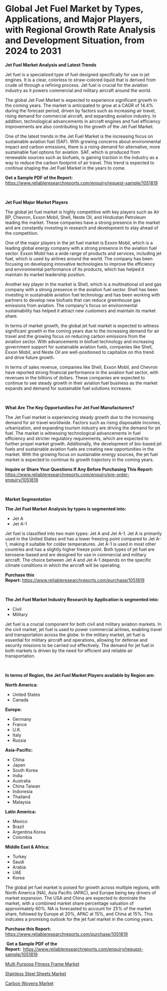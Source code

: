 <p><h1>Global Jet Fuel Market by Types, Applications, and Major Players, with Regional Growth Rate Analysis and Development Situation, from 2024 to 2031</h1></p><p><strong>Jet Fuel Market Analysis and Latest Trends</strong></p>
<p><p>Jet fuel is a specialized type of fuel designed specifically for use in jet engines. It is a clear, colorless to straw-colored liquid that is derived from crude oil through a refining process. Jet fuel is crucial for the aviation industry as it powers commercial and military aircraft around the world.</p><p>The global Jet Fuel Market is expected to experience significant growth in the coming years. The market is anticipated to grow at a CAGR of 14.4% during the forecast period, driven by factors such as increasing air travel, rising demand for commercial aircraft, and expanding aviation industry. In addition, technological advancements in aircraft engines and fuel efficiency improvements are also contributing to the growth of the Jet Fuel Market.</p><p>One of the latest trends in the Jet Fuel Market is the increasing focus on sustainable aviation fuel (SAF). With growing concerns about environmental impact and carbon emissions, there is a rising demand for alternative, more sustainable fuel options for aviation. SAF, which is produced from renewable sources such as biofuels, is gaining traction in the industry as a way to reduce the carbon footprint of air travel. This trend is expected to continue shaping the Jet Fuel Market in the years to come.</p></p>
<p><strong>Get a Sample PDF of the Report:&nbsp;</strong> <a href="https://www.reliableresearchreports.com/enquiry/request-sample/1051819">https://www.reliableresearchreports.com/enquiry/request-sample/1051819</a></p>
<p>&nbsp;</p>
<p><strong>Jet Fuel Major Market Players</strong></p>
<p><p>The global jet fuel market is highly competitive with key players such as Air BP, Chevron, Exxon Mobil, Shell, Neste Oil, and Hindustan Petroleum leading the market. These companies have a strong presence in the market and are constantly investing in research and development to stay ahead of the competition.</p><p>One of the major players in the jet fuel market is Exxon Mobil, which is a leading global energy company with a strong presence in the aviation fuel sector. Exxon Mobil has a wide range of products and services, including jet fuel, which is used by airlines around the world. The company has been focusing on developing innovative technologies to improve the efficiency and environmental performance of its products, which has helped it maintain its market leadership position.</p><p>Another key player in the market is Shell, which is a multinational oil and gas company with a strong presence in the aviation fuel sector. Shell has been investing in sustainable aviation fuel technology and has been working with partners to develop new biofuels that can reduce greenhouse gas emissions from aviation. The company's focus on environmental sustainability has helped it attract new customers and maintain its market share.</p><p>In terms of market growth, the global jet fuel market is expected to witness significant growth in the coming years due to the increasing demand for air travel and the growing focus on reducing carbon emissions from the aviation sector. With advancements in biofuel technology and increasing government support for sustainable aviation fuels, companies like Shell, Exxon Mobil, and Neste Oil are well-positioned to capitalize on this trend and drive future growth.</p><p>In terms of sales revenue, companies like Shell, Exxon Mobil, and Chevron have reported strong financial performance in the aviation fuel sector, with revenues in the billions of dollars. These companies are expected to continue to see steady growth in their aviation fuel business as the market expands and demand for sustainable fuel solutions increases.</p></p>
<p>&nbsp;</p>
<p><strong>What Are The Key Opportunities For Jet Fuel Manufacturers?</strong></p>
<p><p>The Jet Fuel market is experiencing steady growth due to the increasing demand for air travel worldwide. Factors such as rising disposable incomes, urbanization, and expanding tourism industry are driving the demand for jet fuel. The market is witnessing technological advancements in fuel efficiency and stricter regulatory requirements, which are expected to further propel market growth. Additionally, the development of bio-based jet fuels and sustainable aviation fuels are creating new opportunities in the market. With the growing focus on sustainable energy sources, the jet fuel market is expected to continue its growth trajectory in the coming years.</p></p>
<p><strong>Inquire or Share Your Questions If Any Before Purchasing This Report:</strong> <a href="https://www.reliableresearchreports.com/enquiry/pre-order-enquiry/1051819">https://www.reliableresearchreports.com/enquiry/pre-order-enquiry/1051819</a></p>
<p>&nbsp;</p>
<p><strong>Market Segmentation</strong></p>
<p><strong>The Jet Fuel Market Analysis by types is segmented into:</strong></p>
<p><ul><li>Jet A</li><li>Jet A-1</li></ul></p>
<p><p>Jet fuel is classified into two main types: Jet A and Jet A-1. Jet A is primarily used in the United States and has a lower freezing point compared to Jet A-1, making it suitable for colder temperatures. Jet A-1 is used in most other countries and has a slightly higher freeze point. Both types of jet fuel are kerosene-based and are designed for use in commercial and military aircraft. The choice between Jet A and Jet A-1 depends on the specific climate conditions in which the aircraft will be operating.</p></p>
<p><strong>Purchase this Report:&nbsp;</strong><a href="https://www.reliableresearchreports.com/purchase/1051819">https://www.reliableresearchreports.com/purchase/1051819</a></p>
<p>&nbsp;</p>
<p><strong>The Jet Fuel Market Industry Research by Application is segmented into:</strong></p>
<p><ul><li>Civil</li><li>Military</li></ul></p>
<p><p>Jet fuel is a crucial component for both civil and military aviation markets. In the civil market, jet fuel is used to power commercial airlines, enabling travel and transportation across the globe. In the military market, jet fuel is essential for military aircraft and operations, allowing for defense and security missions to be carried out effectively. The demand for jet fuel in both markets is driven by the need for efficient and reliable air transportation.</p></p>
<p>&nbsp;</p>
<p><strong>In terms of Region, the Jet Fuel Market Players available by Region are:</strong></p>
<p>
    <p> <strong> North America: </strong>
        <ul>
            <li>United States</li>
            <li>Canada</li>
        </ul>
        </p> 
    <p> <strong> Europe: </strong>
        <ul>
            <li>Germany</li>
            <li>France</li>
            <li>U.K.</li>
            <li>Italy</li>
            <li>Russia</li>
        </ul>
        </p> 
    <p> <strong> Asia-Pacific: </strong>
        <ul>
            <li>China</li>
            <li>Japan</li>
            <li>South Korea</li>
            <li>India</li>
            <li>Australia</li>
            <li>China Taiwan</li>
            <li>Indonesia</li>
            <li>Thailand</li>
            <li>Malaysia</li>
        </ul>
        </p> 
    <p> <strong> Latin America: </strong>
        <ul>
            <li>Mexico</li>
            <li>Brazil</li>
            <li>Argentina Korea</li>
            <li>Colombia</li>
        </ul>
        </p> 
    <p> <strong> Middle East & Africa: </strong>
        <ul>
            <li>Turkey</li>
            <li>Saudi</li>
            <li>Arabia</li>
            <li>UAE</li>
            <li>Korea</li>
        </ul>
    </p>
    </p>
<p><p>The global jet fuel market is poised for growth across multiple regions, with North America (NA), Asia Pacific (APAC), and Europe being key drivers of market expansion. The USA and China are expected to dominate the market, with a combined market share percentage valuation of approximately 60%. NA is forecasted to account for 25% of the market share, followed by Europe at 20%, APAC at 15%, and China at 15%. This indicates a promising outlook for the jet fuel market in the coming years.</p></p>
<p><strong>Purchase this Report: </strong><a href="https://www.reliableresearchreports.com/purchase/1051819">https://www.reliableresearchreports.com/purchase/1051819</a></p>
<p>&nbsp;<strong>Get a Sample PDF of the Report:&nbsp;&nbsp;</strong><a href="https://www.reliableresearchreports.com/enquiry/request-sample/1051819">https://www.reliableresearchreports.com/enquiry/request-sample/1051819</a></p>
<p><strong></strong></p>
<p><p><a href="https://view.publitas.com/reportprime-1/multi-purpose-fitness-frame-market-size-market-trends-and-growth-outlook-forecasted-for-period-from-2023-to-2030/">Multi Purpose Fitness Frame Market</a></p><p><a href="https://github.com/JameTravis/Market-Research-Report-List-4/blob/main/stainless-steel-sheets-market.md">Stainless Steel Sheets Market</a></p><p><a href="https://view.publitas.com/reportprime-1/carbon-wovens-market-offers-provide-insightful-data-for-the-time-period-from-2023-to-2030-and-also-provide-analysis-based-on-application-type-and-region/">Carbon Wovens Market</a></p></p>